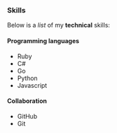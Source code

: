 ### Skills

Below is a _list_ of my **technical** skills:

#### Programming languages
- Ruby
- C#
- Go
- Python
- Javascript

#### Collaboration
- GitHub
- Git
